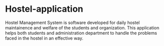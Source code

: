 # Hostel-application
Hostel Management System is software developed for daily hostel maintainence and welfare of the students and organization. This application helps both students and administration department to handle the problems faced in the hostel in an effective way. 
